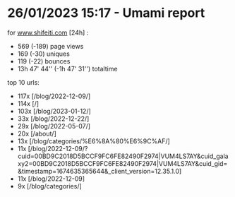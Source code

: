 # 26/01/2023 15:17 - Umami report
for www.shifeiti.com [24h] :

 - 569 (-189) page views
 - 169 (-30) uniques
 - 119 (-22) bounces
 - 13h 47' 44'' (-1h 47' 31'') totaltime


top 10 urls:
 - 117x [/blog/2022-12-09/]
 - 114x [/]
 - 103x [/blog/2023-01-12/]
 - 33x [/blog/2022-12-22/]
 - 29x [/blog/2022-05-07/]
 - 20x [/about/]
 - 13x [/blog/categories/%E6%8A%80%E6%9C%AF/]
 - 11x [/blog/2022-12-09/?cuid=00BD9C2018D5BCCF9FC6FE82490F2974|VUM4LS7AY&cuid_galaxy2=00BD9C2018D5BCCF9FC6FE82490F2974|VUM4LS7AY&cuid_gid=&timestamp=1674635365644&_client_version=12.35.1.0]
 - 11x [/blog/2022-12-09]
 - 9x [/blog/categories/]


